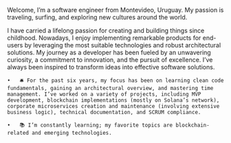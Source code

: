 Welcome, I’m a software engineer from Montevideo, Uruguay. My passion is traveling, surfing, and exploring new cultures around the world.

I have carried a lifelong passion for creating and building things since childhood. Nowadays, I enjoy implementing remarkable products for end-users by leveraging the most suitable technologies and robust architectural solutions. My journey as a developer has been fueled by an unwavering curiosity, a commitment to innovation, and the pursuit of excellence. I’ve always been inspired to transform ideas into effective software solutions.

	•	🛎️ For the past six years, my focus has been on learning clean code fundamentals, gaining an architectural overview, and mastering time management. I’ve worked on a variety of projects, including MVP development, blockchain implementations (mostly on Solana’s network), corporate microservices creation and maintenance (involving extensive business logic), technical documentation, and SCRUM compliance.
 
	•	📚 I’m constantly learning; my favorite topics are blockchain-related and emerging technologies.
